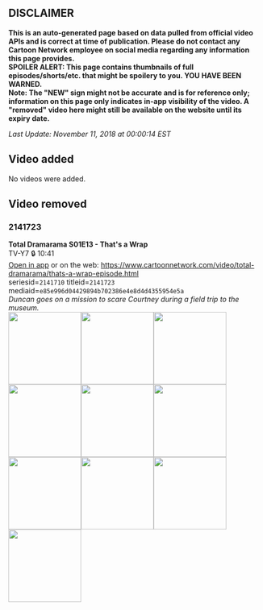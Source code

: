 ## DISCLAIMER
**This is an auto-generated page based on data pulled from official video APIs and is correct at time of publication. Please do not contact any Cartoon Network employee on social media regarding any information this page provides.**  
**SPOILER ALERT: This page contains thumbnails of full episodes/shorts/etc. that might be spoilery to you. YOU HAVE BEEN WARNED.**  
**Note: The "NEW" sign might not be accurate and is for reference only; information on this page only indicates in-app visibility of the video. A "removed" video here might still be available on the website until its expiry date.**  

_Last Update: November 11, 2018 at 00:00:14 EST_
## Video added
No videos were added.
## Video removed
### 2141723
**Total Dramarama S01E13 - That's a Wrap**  
TV-Y7 🔒 10:41  
[Open in app](https://tinyurl.com/y7kyq5p7) or on the web: https://www.cartoonnetwork.com/video/total-dramarama/thats-a-wrap-episode.html  
seriesid=`2141710` titleid=`2141723` mediaid=`e85e996d04429894b702386e4e8d4d4355954e5a`  
_Duncan goes on a mission to scare Courtney during a field trip to the museum._  
<a href="https://s3.amazonaws.com/cn-orchestrator/2141723_001_1280x720.jpg"><img src="https://s3.amazonaws.com/cn-orchestrator/2141723_001_640x360.jpg" height="144px" /></a><a href="https://s3.amazonaws.com/cn-orchestrator/2141723_002_1280x720.jpg"><img src="https://s3.amazonaws.com/cn-orchestrator/2141723_002_640x360.jpg" height="144px" /></a><a href="https://s3.amazonaws.com/cn-orchestrator/2141723_003_1280x720.jpg"><img src="https://s3.amazonaws.com/cn-orchestrator/2141723_003_640x360.jpg" height="144px" /></a><a href="https://s3.amazonaws.com/cn-orchestrator/2141723_004_1280x720.jpg"><img src="https://s3.amazonaws.com/cn-orchestrator/2141723_004_640x360.jpg" height="144px" /></a><a href="https://s3.amazonaws.com/cn-orchestrator/2141723_005_1280x720.jpg"><img src="https://s3.amazonaws.com/cn-orchestrator/2141723_005_640x360.jpg" height="144px" /></a><a href="https://s3.amazonaws.com/cn-orchestrator/2141723_006_1280x720.jpg"><img src="https://s3.amazonaws.com/cn-orchestrator/2141723_006_640x360.jpg" height="144px" /></a><a href="https://s3.amazonaws.com/cn-orchestrator/2141723_007_1280x720.jpg"><img src="https://s3.amazonaws.com/cn-orchestrator/2141723_007_640x360.jpg" height="144px" /></a><a href="https://s3.amazonaws.com/cn-orchestrator/2141723_008_1280x720.jpg"><img src="https://s3.amazonaws.com/cn-orchestrator/2141723_008_640x360.jpg" height="144px" /></a><a href="https://s3.amazonaws.com/cn-orchestrator/2141723_009_1280x720.jpg"><img src="https://s3.amazonaws.com/cn-orchestrator/2141723_009_640x360.jpg" height="144px" /></a><a href="https://s3.amazonaws.com/cn-orchestrator/2141723_010_1280x720.jpg"><img src="https://s3.amazonaws.com/cn-orchestrator/2141723_010_640x360.jpg" height="144px" /></a>

